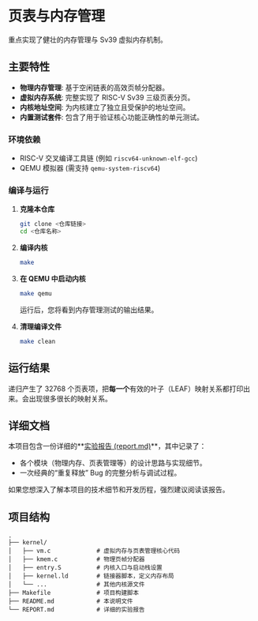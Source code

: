 # 页表与内存管理

重点实现了健壮的内存管理与 Sv39 虚拟内存机制。

## 主要特性

*   **物理内存管理**: 基于空闲链表的高效页帧分配器。
*   **虚拟内存系统**: 完整实现了 RISC-V Sv39 三级页表分页。
*   **内核地址空间**: 为内核建立了独立且受保护的地址空间。
*   **内置测试套件**: 包含了用于验证核心功能正确性的单元测试。

### 环境依赖

*   RISC-V 交叉编译工具链 (例如 `riscv64-unknown-elf-gcc`)
*   QEMU 模拟器 (需支持 `qemu-system-riscv64`)

### 编译与运行

1.  **克隆本仓库**
    
    ```sh
    git clone <仓库链接>
    cd <仓库名称>
    ```
    
2.  **编译内核**
    
    ```sh
    make
    ```
    
3.  **在 QEMU 中启动内核**
    ```sh
    make qemu
    ```
    运行后，您将看到内存管理测试的输出结果。

4.  **清理编译文件**
    ```sh
    make clean
    ```

## 运行结果

递归产生了 32768 个页表项，把**每一个**有效的叶子（LEAF）映射关系都打印出来。会出现很多很长的映射关系。

## 详细文档

本项目包含一份详细的**[实验报告 (report.md)](report.md)**，其中记录了：

*   各个模块（物理内存、页表管理等）的设计思路与实现细节。
*   一次经典的“重复释放” Bug 的完整分析与调试过程。

如果您想深入了解本项目的技术细节和开发历程，强烈建议阅读该报告。

## 项目结构

```
.
├── kernel/
│   ├── vm.c             # 虚拟内存与页表管理核心代码
│   ├── kmem.c           # 物理页帧分配器
│   ├── entry.S          # 内核入口与启动栈设置
│   ├── kernel.ld        # 链接器脚本，定义内存布局
│   └── ...              # 其他内核源文件
├── Makefile             # 项目构建脚本
├── README.md            # 本说明文件
└── REPORT.md            # 详细的实验报告
```

